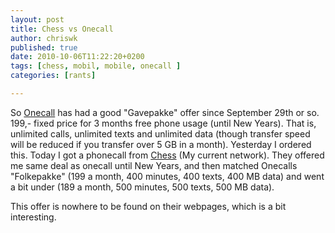 ```yaml
---
layout: post
title: Chess vs Onecall
author: chriswk
published: true
date: 2010-10-06T11:22:20+0200
tags: [chess, mobil, mobile, onecall ]
categories: [rants]

---
```


<p>So <a href="http://www.onecall.no">Onecall</a> has had a good "Gavepakke" offer since September 29th or so. 199,- fixed price for 3 months free phone usage (until New Years). That is, unlimited calls, unlimited texts and unlimited data (though transfer speed will be reduced if you transfer over 5 GB in a month). Yesterday I ordered this. Today I got a phonecall from <a href="http://www.chess.no">Chess</a> (My current network). They offered me same deal as onecall until New Years, and then matched Onecalls "Folkepakke" (199 a month, 400 minutes, 400 texts, 400 MB data) and went a bit under (189 a month, 500 minutes, 500 texts, 500 MB data).</p>
<p>This offer is nowhere to be found on their webpages, which is a bit interesting.</p>
